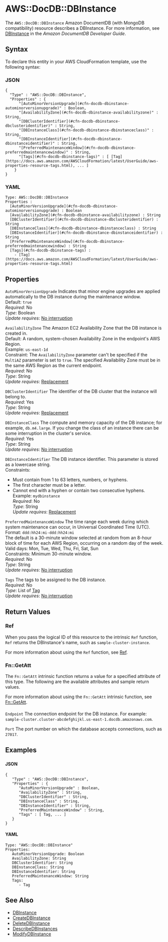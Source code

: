 # AWS::DocDB::DBInstance<a name="aws-resource-docdb-dbinstance"></a>

The `AWS::DocDB::DBInstance` Amazon DocumentDB \(with MongoDB compatibility\) resource describes a DBInstance\. For more information, see [DBInstance](https://docs.aws.amazon.com/documentdb/latest/developerguide/API_DBInstance.html) in the *Amazon DocumentDB Developer Guide*\.

## Syntax<a name="aws-resource-docdb-dbinstance-syntax"></a>

To declare this entity in your AWS CloudFormation template, use the following syntax:

### JSON<a name="aws-resource-docdb-dbinstance-syntax.json"></a>

```
{
  "Type" : "AWS::DocDB::DBInstance",
  "Properties" : {
      "[AutoMinorVersionUpgrade](#cfn-docdb-dbinstance-autominorversionupgrade)" : Boolean,
      "[AvailabilityZone](#cfn-docdb-dbinstance-availabilityzone)" : String,
      "[DBClusterIdentifier](#cfn-docdb-dbinstance-dbclusteridentifier)" : String,
      "[DBInstanceClass](#cfn-docdb-dbinstance-dbinstanceclass)" : String,
      "[DBInstanceIdentifier](#cfn-docdb-dbinstance-dbinstanceidentifier)" : String,
      "[PreferredMaintenanceWindow](#cfn-docdb-dbinstance-preferredmaintenancewindow)" : String,
      "[Tags](#cfn-docdb-dbinstance-tags)" : [ [Tag](https://docs.aws.amazon.com/AWSCloudFormation/latest/UserGuide/aws-properties-resource-tags.html), ... ]
    }
}
```

### YAML<a name="aws-resource-docdb-dbinstance-syntax.yaml"></a>

```
Type: AWS::DocDB::DBInstance
Properties : 
﻿  [AutoMinorVersionUpgrade](#cfn-docdb-dbinstance-autominorversionupgrade) : Boolean
﻿  [AvailabilityZone](#cfn-docdb-dbinstance-availabilityzone) : String
﻿  [DBClusterIdentifier](#cfn-docdb-dbinstance-dbclusteridentifier) : String
﻿  [DBInstanceClass](#cfn-docdb-dbinstance-dbinstanceclass) : String
﻿  [DBInstanceIdentifier](#cfn-docdb-dbinstance-dbinstanceidentifier) : String
﻿  [PreferredMaintenanceWindow](#cfn-docdb-dbinstance-preferredmaintenancewindow) : String
﻿  [Tags](#cfn-docdb-dbinstance-tags) : 
    - [Tag](https://docs.aws.amazon.com/AWSCloudFormation/latest/UserGuide/aws-properties-resource-tags.html)
```

## Properties<a name="aws-resource-docdb-dbinstance-properties"></a>

`AutoMinorVersionUpgrade`  <a name="cfn-docdb-dbinstance-autominorversionupgrade"></a>
Indicates that minor engine upgrades are applied automatically to the DB instance during the maintenance window\.  
Default: `true`   
*Required*: No  
*Type*: Boolean  
*Update requires*: [No interruption](https://docs.aws.amazon.com/AWSCloudFormation/latest/UserGuide/using-cfn-updating-stacks-update-behaviors.html#update-no-interrupt)

`AvailabilityZone`  <a name="cfn-docdb-dbinstance-availabilityzone"></a>
 The Amazon EC2 Availability Zone that the DB instance is created in\.  
Default: A random, system\-chosen Availability Zone in the endpoint's AWS Region\.  
 Example: `us-east-1d`   
 Constraint: The `AvailabilityZone` parameter can't be specified if the `MultiAZ` parameter is set to `true`\. The specified Availability Zone must be in the same AWS Region as the current endpoint\.   
*Required*: No  
*Type*: String  
*Update requires*: [Replacement](https://docs.aws.amazon.com/AWSCloudFormation/latest/UserGuide/using-cfn-updating-stacks-update-behaviors.html#update-replacement)

`DBClusterIdentifier`  <a name="cfn-docdb-dbinstance-dbclusteridentifier"></a>
The identifier of the DB cluster that the instance will belong to\.  
*Required*: Yes  
*Type*: String  
*Update requires*: [Replacement](https://docs.aws.amazon.com/AWSCloudFormation/latest/UserGuide/using-cfn-updating-stacks-update-behaviors.html#update-replacement)

`DBInstanceClass`  <a name="cfn-docdb-dbinstance-dbinstanceclass"></a>
The compute and memory capacity of the DB instance; for example, `db.m4.large`\. If you change the class of an instance there can be some interruption in the cluster's service\.  
*Required*: Yes  
*Type*: String  
*Update requires*: [No interruption](https://docs.aws.amazon.com/AWSCloudFormation/latest/UserGuide/using-cfn-updating-stacks-update-behaviors.html#update-no-interrupt)

`DBInstanceIdentifier`  <a name="cfn-docdb-dbinstance-dbinstanceidentifier"></a>
The DB instance identifier\. This parameter is stored as a lowercase string\.  
Constraints:  
+ Must contain from 1 to 63 letters, numbers, or hyphens\.
+ The first character must be a letter\.
+ Cannot end with a hyphen or contain two consecutive hyphens\.
Example: `mydbinstance`   
*Required*: No  
*Type*: String  
*Update requires*: [Replacement](https://docs.aws.amazon.com/AWSCloudFormation/latest/UserGuide/using-cfn-updating-stacks-update-behaviors.html#update-replacement)

`PreferredMaintenanceWindow`  <a name="cfn-docdb-dbinstance-preferredmaintenancewindow"></a>
The time range each week during which system maintenance can occur, in Universal Coordinated Time \(UTC\)\.  
 Format: `ddd:hh24:mi-ddd:hh24:mi`   
The default is a 30\-minute window selected at random from an 8\-hour block of time for each AWS Region, occurring on a random day of the week\.   
Valid days: Mon, Tue, Wed, Thu, Fri, Sat, Sun  
Constraints: Minimum 30\-minute window\.  
*Required*: No  
*Type*: String  
*Update requires*: [No interruption](https://docs.aws.amazon.com/AWSCloudFormation/latest/UserGuide/using-cfn-updating-stacks-update-behaviors.html#update-no-interrupt)

`Tags`  <a name="cfn-docdb-dbinstance-tags"></a>
The tags to be assigned to the DB instance\.  
*Required*: No  
*Type*: List of [Tag](https://docs.aws.amazon.com/AWSCloudFormation/latest/UserGuide/aws-properties-resource-tags.html)  
*Update requires*: [No interruption](https://docs.aws.amazon.com/AWSCloudFormation/latest/UserGuide/using-cfn-updating-stacks-update-behaviors.html#update-no-interrupt)

## Return Values<a name="aws-resource-docdb-dbinstance-return-values"></a>

### Ref<a name="aws-resource-docdb-dbinstance-return-values-ref"></a>

 When you pass the logical ID of this resource to the intrinsic `Ref` function, `Ref` returns the DBInstance's name, such as `sample-cluster-instance`\.

For more information about using the `Ref` function, see [Ref](https://docs.aws.amazon.com/AWSCloudFormation/latest/UserGuide/intrinsic-function-reference-ref.html)\.

### Fn::GetAtt<a name="aws-resource-docdb-dbinstance-return-values-fn--getatt"></a>

The `Fn::GetAtt` intrinsic function returns a value for a specified attribute of this type\. The following are the available attributes and sample return values\.

For more information about using the `Fn::GetAtt` intrinsic function, see [Fn::GetAtt](https://docs.aws.amazon.com/AWSCloudFormation/latest/UserGuide/intrinsic-function-reference-getatt.html)\.

#### <a name="aws-resource-docdb-dbinstance-return-values-fn--getatt-fn--getatt"></a>

`Endpoint`  <a name="Endpoint-fn::getatt"></a>
The connection endpoint for the DB instance\. For example: `sample-cluster.cluster-abcdefghijkl.us-east-1.docdb.amazonaws.com`\.

`Port`  <a name="Port-fn::getatt"></a>
The port number on which the database accepts connections, such as `27017`\.

## Examples<a name="aws-resource-docdb-dbinstance--examples"></a>

### <a name="aws-resource-docdb-dbinstance--examples--"></a>

#### JSON<a name="aws-resource-docdb-dbinstance--examples----json"></a>

```
{
   "Type" : "AWS::DocDB::DBInstance",
   "Properties" : {
      "AutoMinorVersionUpgrade" : Boolean,
      "AvailabilityZone" : String,
      "DBClusterIdentifier" : String,
      "DBInstanceClass" : String,
      "DBInstanceIdentifier" : String,
      "PreferredMaintenanceWindow" : String,
      "Tags" : [ Tag, ... ]
   }
}
```

#### YAML<a name="aws-resource-docdb-dbinstance--examples----yaml"></a>

```
Type: "AWS::DocDB::DBInstance"
Properties:
   AutoMinorVersionUpgrade: Boolean
   AvailabilityZone: String
   DBClusterIdentifier: String
   DBInstanceClass: String
   DBInstanceIdentifier: String
   PreferredMaintenanceWindow: String
   Tags:
      - Tag
```

## See Also<a name="aws-resource-docdb-dbinstance--seealso"></a>
+  [DBInstance](https://docs.aws.amazon.com/documentdb/latest/developerguide/API_DBInstance.html) 
+  [CreateDBInstance](https://docs.aws.amazon.com/documentdb/latest/developerguide/API_CreateDBInstance.html) 
+  [DeleteDBInstance](https://docs.aws.amazon.com/documentdb/latest/developerguide/API_DeleteDBInstance.html) 
+  [DescribeDBInstances](https://docs.aws.amazon.com/documentdb/latest/developerguide/API_DescribeDBInstances.html) 
+  [ModifyDBInstance](https://docs.aws.amazon.com/documentdb/latest/developerguide/API_ModifyDBInstance.html) 
